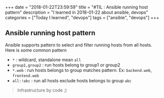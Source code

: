 +++
date = "2018-01-22T23:59:59"
title = "#TIL : Ansible running host pattern"
description = "I learned in 2018-01-22 about ansible, devops"
categories = ["Today I learned", "devops"]
tags = ["ansible", "devops"]
+++



## Ansible running host pattern

Ansible supports pattern to select and filter running hosts from all hosts. Here is some common pattern

- `*` : wildcard, standalone mean `all`
- `group1,group2` : run hosts belong to group1 or group2
- `*.web` : run hosts belongs to group matches pattern. Ex: `backend.web`, `frontend.web`
- `all:!abc` : run all hosts exclude hosts belongs to group `abc`

> Infrastructure by code ;)
